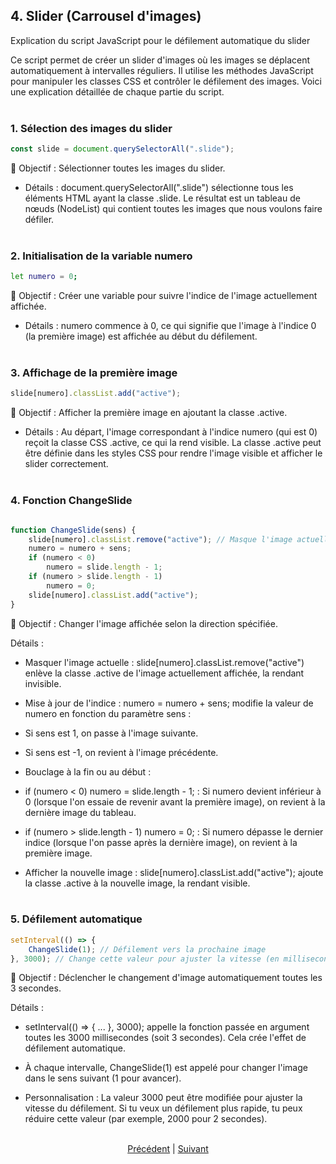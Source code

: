 ## 4. Slider (Carrousel d'images)

Explication du script JavaScript pour le défilement automatique du slider

Ce script permet de créer un slider d'images où les images se déplacent automatiquement à intervalles réguliers. Il utilise les méthodes JavaScript pour manipuler les classes CSS et contrôler le défilement des images. Voici une explication détaillée de chaque partie du script.
<br><br>

### 1. Sélection des images du slider

```js
const slide = document.querySelectorAll(".slide");
```

📌  Objectif : Sélectionner toutes les images du slider.

- Détails : document.querySelectorAll(".slide") sélectionne tous les éléments HTML ayant la classe .slide. Le résultat est un tableau de nœuds (NodeList) qui contient toutes les images que nous voulons faire défiler.
<br><br>
### 2. Initialisation de la variable numero

```bash
let numero = 0;
```

📌  Objectif : Créer une variable pour suivre l'indice de l'image actuellement affichée.

- Détails : numero commence à 0, ce qui signifie que l'image à l'indice 0 (la première image) est affichée au début du défilement.
<br><br>

### 3. Affichage de la première image

```js
slide[numero].classList.add("active");
```

📌  Objectif : Afficher la première image en ajoutant la classe .active.

- Détails : Au départ, l'image correspondant à l'indice numero (qui est 0) reçoit la classe CSS .active, ce qui la rend visible. La classe .active peut être définie dans les styles CSS pour rendre l'image visible et afficher le slider correctement.
<br><br>

### 4. Fonction ChangeSlide

```js

function ChangeSlide(sens) {
    slide[numero].classList.remove("active"); // Masque l'image actuelle
    numero = numero + sens;
    if (numero < 0)
        numero = slide.length - 1;
    if (numero > slide.length - 1)
        numero = 0;
    slide[numero].classList.add("active");
}
```

📌  Objectif : Changer l'image affichée selon la direction spécifiée.

Détails :

- Masquer l'image actuelle : slide[numero].classList.remove("active") enlève la classe .active de l'image actuellement affichée, la rendant invisible.

- Mise à jour de l'indice : numero = numero + sens; modifie la valeur de numero en fonction du paramètre sens :

- Si sens est 1, on passe à l'image suivante.

- Si sens est -1, on revient à l'image précédente.

* Bouclage à la fin ou au début :

- if (numero < 0) numero = slide.length - 1; : Si numero devient inférieur à 0 (lorsque l'on essaie de revenir avant la première image), on revient à la dernière image du tableau.

- if (numero > slide.length - 1) numero = 0; : Si numero dépasse le dernier indice (lorsque l'on passe après la dernière image), on revient à la première image.

- Afficher la nouvelle image : slide[numero].classList.add("active"); ajoute la classe .active à la nouvelle image, la rendant visible.
<br><br>

### 5. Défilement automatique

```js
setInterval(() => {
    ChangeSlide(1); // Défilement vers la prochaine image
}, 3000); // Change cette valeur pour ajuster la vitesse (en millisecondes)
```

📌  Objectif : Déclencher le changement d'image automatiquement toutes les 3 secondes.

Détails :

- setInterval(() => { ... }, 3000); appelle la fonction passée en argument toutes les 3000 millisecondes (soit 3 secondes). Cela crée l'effet de défilement automatique.

- À chaque intervalle, ChangeSlide(1) est appelé pour changer l'image dans le sens suivant (1 pour avancer).

- Personnalisation : La valeur 3000 peut être modifiée pour ajuster la vitesse du défilement. Si tu veux un défilement plus rapide, tu peux réduire cette valeur (par exemple, 2000 pour 2 secondes).
<br><br>

<p align="center">
  <a href="./toogleEffect.md">Précédent</a> | <a href="./lightbox.md">Suivant</a>
</p>